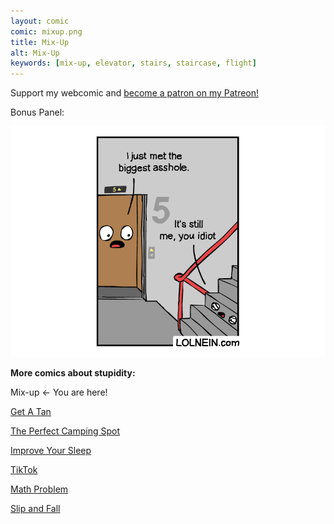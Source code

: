 ```yaml
---
layout: comic
comic: mixup.png
title: Mix-Up
alt: Mix-Up
keywords: [mix-up, elevator, stairs, staircase, flight]
---
```


Support my webcomic and [become a patron on my Patreon!](https://www.patreon.com/lolnein)

Bonus Panel:

![Mix-Up Bonus Panel](/images/mixup_bonus.png)


__More comics about stupidity:__

Mix-up <- You are here!

[Get A Tan](https://lolnein.com/2018/09/05/getatan/)

[The Perfect Camping Spot](https://lolnein.com/2019/09/04/theperfectcampingspot/)

[Improve Your Sleep](https://lolnein.com/2019/09/26/improveyoursleep/)

[TikTok](https://lolnein.com/2019/10/24/tiktok/)

[Math Problem](https://lolnein.com/2019/11/08/mathproblem/)

[Slip and Fall](https://lolnein.com/2020/02/23/slipandfall/)
